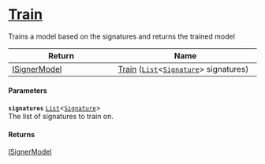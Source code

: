 # [Train](./IClassifier--Train.md)

Trains a model based on the signatures and returns the trained model

| Return<div><a href="#"><img width=375></a></div> | Name<div><a href="#"><img width=525></a></div> | 
| --- | --- | 
| [ISignerModel](./../ISignerModel.md) | [Train](./IClassifier--Train.md) ([`List`](https://docs.microsoft.com/en-us/dotnet/api/System.Collections.Generic.List-1)\<[`Signature`](./../../Signature.md)> signatures) | 


#### Parameters
**`signatures`**  [`List`](https://docs.microsoft.com/en-us/dotnet/api/System.Collections.Generic.List-1)\<[`Signature`](./../../Signature.md)><br>The list of signatures to train on.
#### Returns
[ISignerModel](./../ISignerModel.md)<br>
